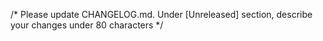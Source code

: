 /* Please update CHANGELOG.md. Under [Unreleased] section, describe your changes under 80 characters */
